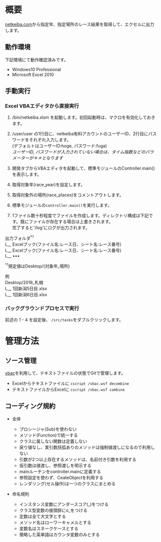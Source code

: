# 概要

[netkeiba.com](https://race.netkeiba.com)から指定年、指定場所のレース結果を取得して、エクセルに出力します。

## 動作環境
下記環境にて動作確認済みです。
- Windows10 Professional
- Microsoft Excel 2010

## 手動実行
### Excel VBAエディタから直接実行  
1. /bin/netkeiba.xlsm を起動します。初回起動時は、マクロを有効化しておきます。
1. /user/user の1行目に、netkeiba有料アカウントのユーザーID、2行目にパスワードをそれぞれ入力します。  
(デフォルトはユーザーID:hoge, パスワード:fuga)  
*ユーザーID, パスワードが入力されていない場合は、タイム指数などのパラメーターが＊＊となります*

1. 開発タブからVBAエディタを起動して、標準モジュールのController.main()を表示します。
1. 取得対象年(race_year)を設定します。
1. 取得対象外の場所(race_places)をコメントアウトします。
1. 標準モジュールの`controller.main()`を実行します。
1. 1ファイル数十秒程度でファイルを作成します。ディレクトリ構成は下記です。既にファイルが存在する場合は上書きされます。  
完了すると'/log'にログが出力されます。

出力フォルダ<sup>†1</sup>  
L__ Excelブック(ファイル名:レース日、シート名:レース番号)  
L__ Excelブック(ファイル名:レース日、シート名:レース番号)  
L__ ••• 
    
<sup>†1</sup>規定値はDesktop/{対象年_場所}  

例  
Desktop/2018_札幌  
L__ 1回新潟5日目.xlsx  
L__ 1回新潟6日目.xlsx  

### バックグラウンドプロセスで実行
前述の 1 - 4 を設定後、
`/src/tasks`をダブルクリックします。

# 管理方法
## ソース管理
[vbac](https://github.com/vbaidiot/Ariawase)を利用して、テキストファイルの状態でGitで管理します。
- Excelからテキストファイルに `cscript /vbac.wsf decombine`
- テキストファイルからExcelに `cscript /vbac.wsf combine`


## コーディング規約
- 全体
  - プロシージャ(Sub)を使わない
  - メソッド(Function)で統一する
  - クラスに属しない関数は定義しない
  - 戻り値なし、実引数括弧ありのメソッドは強制値渡しになるので利用しない
  - 引数が2つ以上存在するメソッドは、名前付き引数を利用する
  - 仮引数は値渡し、参照渡しを明示する
  - mainルーチンをcontroller.mainに定義する
  - 参照設定を使わず、CeateObjectを利用する
  - レンダリング(セル操作)は一つのクラスにまとめる
  
- 命名規則
  - インスタンス変数にアンダースコア(_)をつける
  - クラス型変数の接頭辞にo_をつける
  - 定数は全て大文字とする
  - メソッド名はローワーキャメルとする
  - 変数名はスネークケースとする
  - 簡略した英単語はカウンタ変数のみとする
